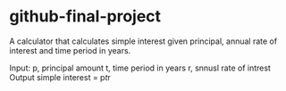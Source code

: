 # github-final-project
A calculator that calculates simple interest given principal, annual rate of interest and time period in years.

Input: 
  p, principal amount
  t, time period in years
  r, snnusl rate of intrest
Output
  simple interest = p*t*r
